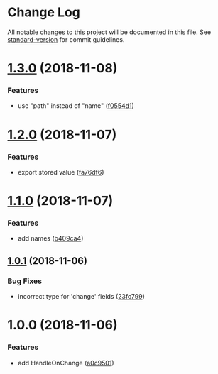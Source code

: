 # Change Log

All notable changes to this project will be documented in this file. See [standard-version](https://github.com/conventional-changelog/standard-version) for commit guidelines.

<a name="1.3.0"></a>

# [1.3.0](https://github.com/LeDDGroup/handle-data-change/compare/v1.2.0...v1.3.0) (2018-11-08)

### Features

- use "path" instead of "name" ([f0554d1](https://github.com/LeDDGroup/handle-data-change/commit/f0554d1))

<a name="1.2.0"></a>

# [1.2.0](https://github.com/LeDDGroup/handle-data-change/compare/v1.1.0...v1.2.0) (2018-11-07)

### Features

- export stored value ([fa76df6](https://github.com/LeDDGroup/handle-data-change/commit/fa76df6))

<a name="1.1.0"></a>

# [1.1.0](https://github.com/LeDDGroup/handle-data-change/compare/v1.0.1...v1.1.0) (2018-11-07)

### Features

- add names ([b409ca4](https://github.com/LeDDGroup/handle-data-change/commit/b409ca4))

<a name="1.0.1"></a>

## [1.0.1](https://github.com/LeDDGroup/handle-data-change/compare/v1.0.0...v1.0.1) (2018-11-06)

### Bug Fixes

- incorrect type for 'change' fields ([23fc799](https://github.com/LeDDGroup/handle-data-change/commit/23fc799))

<a name="1.0.0"></a>

# 1.0.0 (2018-11-06)

### Features

- add HandleOnChange ([a0c9501](https://github.com/LeDDGroup/handle-data-change/commit/a0c9501))
